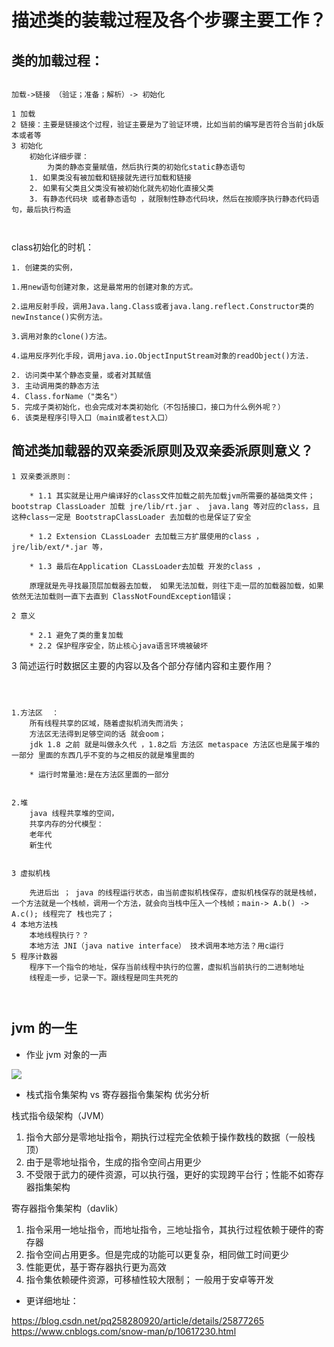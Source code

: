# 描述类的装载过程及各个步骤主要工作？


## 类的加载过程：

```

加载->链接 （验证；准备；解析）-> 初始化

1 加载
2 链接：主要是链接这个过程，验证主要是为了验证环境，比如当前的编写是否符合当前jdk版本或者等
3 初始化 
    初始化详细步骤： 
        为类的静态变量赋值，然后执行类的初始化static静态语句
    1. 如果类没有被加载和链接就先进行加载和链接
    2. 如果有父类且父类没有被初始化就先初始化直接父类
    3. 有静态代码块 或者静态语句 ，就限制性静态代码块，然后在按顺序执行静态代码语句，最后执行构造

    

```

class初始化的时机：

    1. 创建类的实例，

    1.用new语句创建对象，这是最常用的创建对象的方式。

    2.运用反射手段，调用Java.lang.Class或者java.lang.reflect.Constructor类的newInstance()实例方法。

    3.调用对象的clone()方法。

    4.运用反序列化手段，调用java.io.ObjectInputStream对象的readObject()方法.

    2. 访问类中某个静态变量，或者对其赋值
    3. 主动调用类的静态方法
    4. Class.forName（"类名"）
    5. 完成子类初始化，也会完成对本类初始化（不包括接口，接口为什么例外呢？）
    6. 该类是程序引导入口（main或者test入口）

##  简述类加载器的双亲委派原则及双亲委派原则意义？


```
1 双亲委派原则：

    * 1.1 其实就是让用户编译好的class文件加载之前先加载jvm所需要的基础类文件； bootstrap ClassLoader 加载 jre/lib/rt.jar 、 java.lang 等对应的class，且这种class一定是 BootstrapClassLoader 去加载的也是保证了安全

    * 1.2 Extension CLassLoader 去加载三方扩展使用的class ，jre/lib/ext/*.jar 等，

    * 1.3 最后在Application CLassLoader去加载 开发的class ，

    原理就是先寻找最顶层加载器去加载， 如果无法加载，则往下走一层的加载器加载，如果依然无法加载则一直下去直到 ClassNotFoundException错误；

2 意义

    * 2.1 避免了类的重复加载
    * 2.2 保护程序安全，防止核心java语言环境被破坏

```

3 简述运行时数据区主要的内容以及各个部分存储内容和主要作用？

```
 


1.方法区  ： 
    所有线程共享的区域，随着虚拟机消失而消失；
    方法区无法得到足够空间的话 就会oom； 
    jdk 1.8 之前 就是叫做永久代 ，1.8之后 方法区 metaspace 方法区也是属于堆的一部分 里面的东西几乎不变的与之相反的就是堆里面的 
    
    * 运行时常量池:是在方法区里面的一部分 


2.堆
    java 线程共享堆的空间，
    共享内存的分代模型：
    老年代
    新生代
   

3 虚拟机栈

    先进后出 ； java 的线程运行状态，由当前虚拟机栈保存，虚拟机栈保存的就是栈帧，一个方法就是一个栈帧，调用一个方法，就会向当栈中压入一个栈帧；main-> A.b() -> A.c(); 线程完了 栈也完了；
4 本地方法栈
    本地线程执行？？ 
    本地方法 JNI（java native interface） 技术调用本地方法？用c运行
5 程序计数器
    程序下一个指令的地址，保存当前线程中执行的位置，虚拟机当前执行的二进制地址
    线程走一步，记录一下。跟线程是同生共死的



```            


## jvm 的一生



* 作业 jvm 对象的一声

![](assets/010/02/01/01-1616900048849.png)


* 栈式指令集架构 vs 寄存器指令集架构  优劣分析

栈式指令级架构（JVM）

1. 指令大部分是零地址指令，期执行过程完全依赖于操作数栈的数据（一般栈顶）
2. 由于是零地址指令，生成的指令空间占用更少
3. 不受限于武力的硬件资源，可以执行强，更好的实现跨平台行；性能不如寄存器指集架构

寄存器指令集架构（davlik）

1. 指令采用一地址指令，而地址指令，三地址指令，其执行过程依赖于硬件的寄存器
2. 指令空间占用更多。但是完成的功能可以更复杂，相同做工时间更少
3. 性能更优，基于寄存器执行更为高效
4. 指令集依赖硬件资源，可移植性较大限制； 一般用于安卓等开发

* 更详细地址：

https://blog.csdn.net/pq258280920/article/details/25877265 
https://www.cnblogs.com/snow-man/p/10617230.html 
